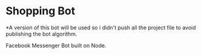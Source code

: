 # Shopping Bot  

*A version of this bot will be used so i didn't push all the project file to avoid publishing the bot algorithm.

Facebook Messenger Bot built on Node.
